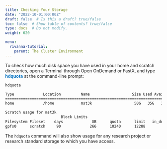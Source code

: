 ```yaml
---
title: Checking Your Storage
date: "2022-10-01:00:00Z"
draft: false  # Is this a draft? true/false
toc: false  # Show table of contents? true/false
type: docs  # Do not modify.
weight: 620

menu:
  rivanna-tutorial:
    parent: The Cluster Environment
---
```


To check how much disk space you have used in your home and scratch directories, open a Terminal through Open OnDemand or FastX, and type  <span style="color:#0070C0"> __hdquota__ </span>  at the command\-line prompt:

```bash
hdquota

Type             Location         Name                   Size Used Avail Use%
================================================================================
home             /home            mst3k                   50G   35G   16G  69%

Scratch usage for mst3k
                         Block Limits                                               |     File Limits
Filesystem Fileset    days             GB      quota      limit   in_doubt    grace |    files   quota    limit in_doubt    grace  Remarks
gpfs0      scratch     90             266      10240      12288          1     none |     9594  350000   420000        1     none 

```

The `hdquota` command will also show usage for any research project or research standard storage to which you have access.
